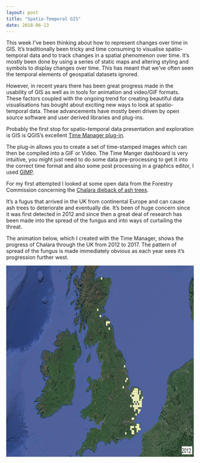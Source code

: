 ```yaml
---
layout: post
title: "Spatio-Temporal GIS"
date: 2018-06-13
---
```


This week I've been thinking about how to represent changes over time in GIS. It’s traditionally been tricky and time consuming to visualise spatio-temporal data and to track changes in a spatial phenomenon over time. It’s mostly been done by using a series of static maps and altering styling and symbols to display changes over time. This has meant that we’ve often seen the temporal elements of geospatial datasets ignored. 

However, in recent years there has been great progress made in the usability of GIS as well as in tools for animation and video/GIF formats. These factors coupled with the ongoing trend for creating beautiful data visualisations has bought about exciting new ways to look at spatio-temporal data. These advancements have mostly been driven by open source software and user derived libraries and plug-ins. 

Probably the first stop for spatio-temporal data presentation and exploration is GIS is QGIS’s excellent [Time Manager plug-in]( https://plugins.qgis.org/plugins/timemanager/).

The plug-in allows you to create a set of time-stamped images which can then be compiled into a GIF or Video. The Time Manger dashboard is very intuitive, you might just need to do some data pre-processing to get it into the correct time format and also some post processing in a graphics editor, I used [GIMP](https://www.gimp.org/).

For my first attempted I looked at some open data from the Forestry Commission concerning the [Chalara dieback of ash trees](https://www.forestry.gov.uk/ashdieback).

It’s a fugus that arrived in the UK from continental Europe and can cause ash trees to deteriorate and eventually die. It’s been of huge concern since it was first detected in 2012 and since then a great deal of research has been made into the spread of the fungus and into ways of curtailing the threat.

The animation below, which I created with the Time Manager, shows the progress of Chalara through the UK from 2012 to 2017. The pattern of spread of the fungus is made immediately obvious as each year sees it’s progression further west. 

<img src="/ash_die_back.gif" alt="Ash Die Back" style="width:949x;height:514px;">
